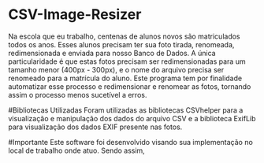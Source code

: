 # CSV-Image-Resizer
Na escola que eu trabalho, centenas de alunos novos são matriculados todos os anos. Esses alunos precisam ter sua foto tirada, renomeada, redimensionada e enviada para nosso Banco de Dados. A única particularidade é que estas fotos precisam ser redimensionadas para um tamanho menor (400px - 300px), e o nome do arquivo precisa ser renomeado para a matrícula do aluno. Este programa tem por finalidade automatizar esse processo e redimensionar e renomear as fotos, tornando assim o processo menos sucetível a erros. 

#Bibliotecas Utilizadas
Foram utilizadas as bibliotecas CSVhelper para a visualização e manipulação dos dados do arquivo CSV e a biblioteca ExifLib para visualização dos dados EXIF presente nas fotos. 

#Importante
Este software foi desenvolvido visando sua implementação no local de trabalho onde atuo. Sendo assim,
 